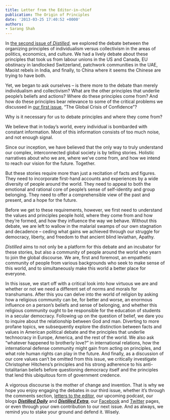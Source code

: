 ```yaml
---
title: Letter from the Editor-in-chief
publication: The Origin of Principles
date: '2013-03-25 17:40:52 +0000'
authors:
- Sarang Shah
---
```


In <a href="http://distilledmagazine.com/individualism-vs-collectivism/" target="_blank">the second issue of *Distilled*</a>, we explored the debate between the organizing principles of individualism versus collectivism in the areas of politics, economics, and culture. We had a lively debate about these principles that took us from labour unions in the US and Canada, EU obstinacy in landlocked Switzerland, patchwork communities in the UAE, Maoist rebels in India, and finally, to China where it seems the Chinese are trying to have both.

Yet, we began to ask ourselves – is there more to the debate than merely individualism and collectivism? What are the other principles that underlie people’s beliefs and actions? Where do these principles come from? And how do these principles bear relevance to some of the critical problems we discussed in <a href="http://distilledmagazine.com/global-crisis-of-confidence/" target="_blank">our first issue</a>, “The Global Crisis of Confidence”?

Why is it necessary for us to debate principles and where they come from?

We believe that in today’s world, every individual is bombarded with constant information. Most of this information consists of too much noise, and not enough signal.

Since our inception, we have believed that the only way to truly understand our complex, interconnected global society is by telling stories. Holistic narratives about who we are, where we’ve come from, and how we intend to reach our vision for the future. Together.

But these stories require more than just a recitation of facts and figures. They need to incorporate first-hand accounts and experiences by a wide diversity of people around the world. They need to appeal to both the emotional and rational core of people’s sense of self-identity and group belonging. They need to offer a comprehensible view of the past and present, and a hope for the future.

Before we get to these requirements, however, we first need to understand the values and principles people hold, where they come from and how they’re formed, and how they influence the way we behave. Without this debate, we are left to wallow in the malarial swamps of our own stagnation and decadence – ceding what gains we achieved through our struggle for democracy, liberty, and freedom to that ancient blind leviathan, Apathy.

*Distilled* aims to not only be a platform for this debate and an incubator for these stories, but also a community of people around the world who yearn to join the global discourse. We are, first and foremost, an empathetic community of people from various backgrounds who seek to make sense of this world, and to simultaneously make this world a better place for everyone.

In this issue, we start off with a critical look into how virtuous we are and whether or not we need a different set of norms and morals for transhumans. After this you can delve into the world of religion by asking how a religious community can be, for better and worse, an enormous influence on a person’s beliefs and sense of belonging, and whether this religious community ought to be responsible for the education of students in a secular democracy. Following up on the question of belief, we dare you to inquire about the relationship between God and man. Diverting to more profane topics, we subsequently explore the distinction between facts and values in American political debate and the principles that underlie technocracy in Europe, America, and the rest of the world. We also ask “whatever happened to brotherly love?” in international relations, how the international defense community might gain from acting on principles, and what role human rights can play in the future. And finally, as a discussion of our core values can’t be omitted from this issue, we critically investigate Christopher Hitchens’s principles and his strong adherence to his anti-totalitarian beliefs before questioning democracy itself and the principles that lend this ubiquitous form of government credence.

A vigorous discourse is the mother of change and invention. That is why we hope you enjoy engaging the debates in our third issue, whether it’s through the comments section, <a href="mailto:editor@distilledmagazine.com" target="_blank">letters to the editor</a>, our upcoming podcast, our blogs <em><strong><a href="http://distilledmagazine.com/category/distilled-daily/" target="_blank">Distilled Daily</a></strong></em> and <strong><em><a href="http://distilledmagazine.com/category/distilled-extra/" target="_blank">Distilled Extra</a></em></strong>, our <a href="http://www.facebook.com/DistilledMagazine" target="_blank">Facebook</a> and <a href="http://www.twitter.com/DistMag" target="_blank">Twitter</a> pages, or even through your own contribution to our next issue. And as always, we remind you to stake your ground and defend it. Wisely.
